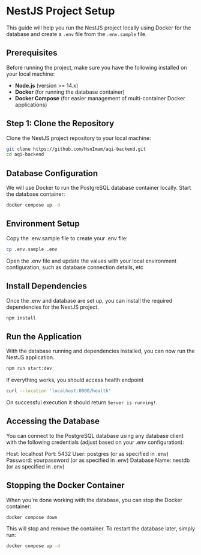 # NestJS Project Setup

This guide will help you run the NestJS project locally using Docker for the database and create a `.env` file from the `.env.sample` file.

## Prerequisites

Before running the project, make sure you have the following installed on your local machine:

- **Node.js** (version >= 14.x)
- **Docker** (for running the database container)
- **Docker Compose** (for easier management of multi-container Docker applications)

## Step 1: Clone the Repository

Clone the NestJS project repository to your local machine:

```bash
git clone https://github.com/HsnImam/aqi-backend.git
cd aqi-backend

```

## Database Configuration
We will use Docker to run the PostgreSQL database container locally.
Start the database container:
```bash
docker compose up -d
```

## Environment Setup
Copy the .env.sample file to create your .env file:

```bash
cp .env.sample .env
```
Open the .env file and update the values with your local environment configuration, such as database connection details, etc

## Install Dependencies

Once the .env and database are set up, you can install the required dependencies for the NestJS project.
```bash
npm install
```

## Run the Application

With the database running and dependencies installed, you can now run the NestJS application.
```bash
npm run start:dev
```

If everything works, you should access health endpoint
```bash
curl --location 'localhost:8000/health'
```
On successful execution it should return `Server is running!`.

## Accessing the Database

You can connect to the PostgreSQL database using any database client with the following credentials (adjust based on your .env configuration):

Host: localhost
Port: 5432
User: postgres (or as specified in .env)
Password: yourpassword (or as specified in .env)
Database Name: nestdb (or as specified in .env)

## Stopping the Docker Container

When you're done working with the database, you can stop the Docker container:
```bash
docker compose down
```

This will stop and remove the container. To restart the database later, simply run:
```bash
docker compose up -d
```